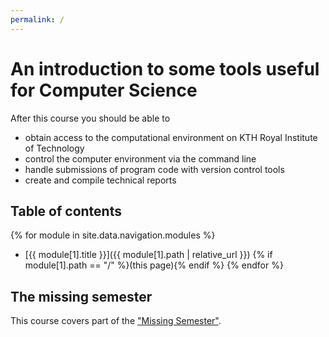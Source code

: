 ```yaml
---
permalink: /
---
```

# An introduction to some tools useful for Computer Science

After this course you should be able to

  - obtain access to the computational environment on KTH Royal Institute of 
    Technology
  - control the computer environment via the command line
  - handle submissions of program code with version control tools
  - create and compile technical reports


## Table of contents

{% for module in site.data.navigation.modules %}
- [{{ module[1].title }}]({{ module[1].path | relative_url }}) {% if module[1].path == "/" %}(this page){% endif %}
{% endfor %}


## The missing semester

This course covers part of the ["Missing Semester"][missing-semester].

[missing-semester]: https://missing.csail.mit.edu/

